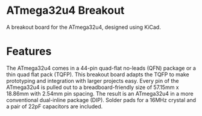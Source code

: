 # ATmega32u4 Breakout
 A breakout board for the ATmega32u4, designed using KiCad.

# Features
 The ATmega32u4 comes in a 44-pin quad-flat no-leads (QFN) package or a thin quad flat pack (TQFP). This breakout board adapts the TQFP to make prototyping and integration with larger projects easy.  Every pin of the ATmega32u4 is pulled out to a breadboard-friendly size of 57.15mm x 18.86mm with 2.54mm pin spacing.  The result is an ATmega32u4 in a more conventional dual-inline package (DIP).  Solder pads for a 16MHz crystal and a pair of 22pF capacitors are included.
